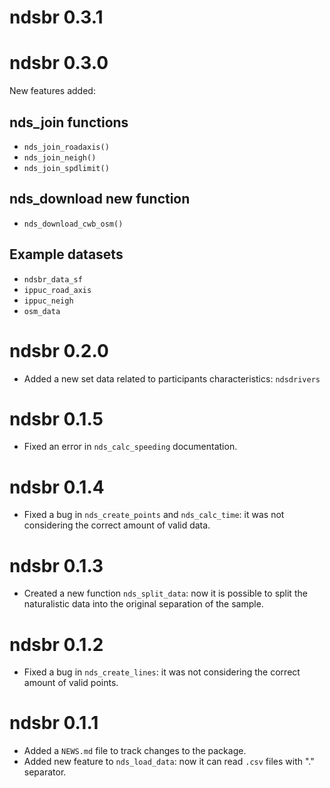 # ndsbr 0.3.1

# ndsbr 0.3.0

New features added: 

## nds_join functions

- `nds_join_roadaxis()`
- `nds_join_neigh()`
- `nds_join_spdlimit()`

## nds_download new function

- `nds_download_cwb_osm()`

## Example datasets

- `ndsbr_data_sf`
- `ippuc_road_axis`
- `ippuc_neigh`
- `osm_data`

# ndsbr 0.2.0

* Added a new set data related to participants characteristics: `ndsdrivers`

# ndsbr 0.1.5

* Fixed an error in `nds_calc_speeding` documentation.

# ndsbr 0.1.4

* Fixed a bug in `nds_create_points` and `nds_calc_time`: it was not considering the correct amount of valid data.

# ndsbr 0.1.3

* Created a new function `nds_split_data`: now it is possible to split the naturalistic data into the original separation of the sample. 

# ndsbr 0.1.2

* Fixed a bug in `nds_create_lines`: it was not considering the correct amount of valid points. 

# ndsbr 0.1.1

* Added a `NEWS.md` file to track changes to the package.
* Added new feature to `nds_load_data`: now it can read `.csv` files with "." separator.
